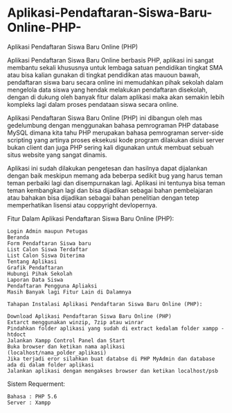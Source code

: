 # Aplikasi-Pendaftaran-Siswa-Baru-Online-PHP-
Aplikasi Pendaftaran Siswa Baru Online (PHP) 


Aplikasi Pendaftaran Siswa Baru Online berbasis PHP, aplikasi ini sangat membantu sekali khususnya untuk lembaga satuan pendidikan tingkat SMA atau bisa kalian gunakan di tingkat pendidikan atas mauoun bawah, pendaftaran siswa baru secara online ini memudahkan pihak sekolah dalam mengelola data siswa yang hendak melakukan pendaftaran disekolah, dengan di dukung oleh banyak fitur dalam aplikasi maka akan semakin lebih kompleks lagi dalam proses pendataan siswa secara online.

Aplikasi Pendaftaran Siswa Baru Online (PHP) ini dibangun oleh mas gedelumbung dengan menggunakan bahasa pemrograman PHP database MySQL dimana kita tahu PHP merupakan bahasa pemrograman server-side scripting yang  artinya proses eksekusi kode program dilakukan disisi server bukan client dan juga PHP  sering kali digunakan untuk membuat sebuah situs website yang sangat dinamis.

Aplikasi ini sudah dilakukan pengetesan dan hasilnya dapat dijalankan dengan baik meskipun memang ada beberpa sedikit bug yang harus teman teman perbaiki lagi dan disempurnakan lagi. Aplikasi ini tentunya bisa teman teman kembangkan lagi dan bisa dijadikan sebagai bahan pembelajaran atau bahakan bisa dijadikan sebagai bahan penelitian dengan tetep memperhatikan lisensi atau coppyright devlopernya.

Fitur Dalam Aplikasi Pendaftaran Siswa Baru Online (PHP):

    Login Admin maupun Petugas
    Beranda
    Form Pendaftaran Siswa baru
    List Calon Siswa Terdaftar
    List Calon Siswa Diterima
    Tentang Aplikasi
    Grafik Pendaftaran
    Hubungi Pihak Sekolah
    Laporan Data Siswa
    Pendaftaran Pengguna Apliaksi
    Masih Banyak lagi Fitur Lain di Dalamnya
    
    Tahapan Instalasi Aplikasi Pendaftaran Siswa Baru Online (PHP):

    Download Aplikasi Pendaftaran Siswa Baru Online (PHP)
    Extarct menggunakan winzip, 7zip atau winrar
    Pindahkan folder aplikasi yang sudah di extract kedalam folder xampp - htdoct
    Jalankan Xampp Control Panel dan Start
    Buka browser dan ketikan nama aplikasi (localhost/nama_polder_aplikasi)
    Jika terjadi eror silahkan buat databse di PHP MyAdmin dan database ada di dalam folder aplikasi
    Jalankan aplikasi dengan mengakses browser dan ketikan localhost/psb

Sistem Requerment:

    Bahasa : PHP 5.6
    Server : Xampp
    
    

